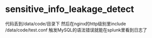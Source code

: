 # sensitive_info_leakage_detect

代码丢到/data/code/目录下
然后在nginx的http级别里include /data/code/test.conf
触发MySQL的语法错误就能在splunk里看到日志了
